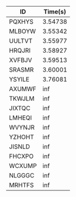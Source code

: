 |ID|Time(s)|
|-|-|
|PQXHYS|3.54738|
|MLBOYW|3.55342|
|UULTVT|3.55977|
|HRQJRI|3.58927|
|XVFBJV|3.59513|
|SRASMR|3.60001|
|YSYILE|3.76081|
|AXUMWF|inf|
|TKWJLM|inf|
|JIXTQC|inf|
|LMHEQI|inf|
|WVYNJR|inf|
|YZHOHT|inf|
|JISNLD|inf|
|FHCXPO|inf|
|WCXUMP|inf|
|NLGGGC|inf|
|MRHTFS|inf|
